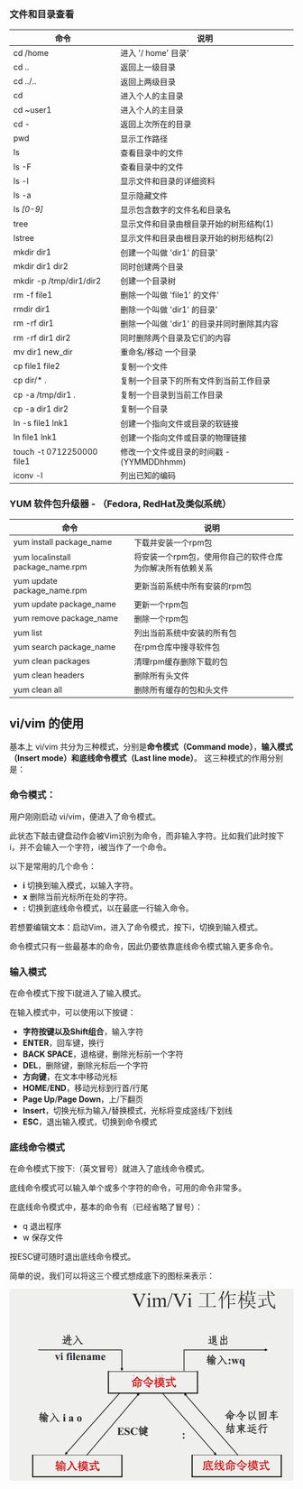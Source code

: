  ### 文件和目录查看

 | 命令                      | 说明                                       |
 | ------------------------- | ------------------------------------------ |
 | cd /home                  | 进入 '/ home' 目录'                        |
 | cd ..                     | 返回上一级目录                             |
 | cd ../..                  | 返回上两级目录                             |
 | cd                        | 进入个人的主目录                           |
 | cd ~user1                 | 进入个人的主目录                           |
 | cd -                      | 返回上次所在的目录                         |
 | pwd                       | 显示工作路径                               |
 | ls                        | 查看目录中的文件                           |
 | ls -F                     | 查看目录中的文件                           |
 | ls -l                     | 显示文件和目录的详细资料                   |
 | ls -a                     | 显示隐藏文件                               |
 | ls *[0-9]*                | 显示包含数字的文件名和目录名               |
 | tree                      | 显示文件和目录由根目录开始的树形结构(1)    |
 | lstree                    | 显示文件和目录由根目录开始的树形结构(2)    |
 | mkdir dir1                | 创建一个叫做 'dir1' 的目录'                |
 | mkdir dir1 dir2           | 同时创建两个目录                           |
 | mkdir -p /tmp/dir1/dir2   | 创建一个目录树                             |
 | rm -f file1               | 删除一个叫做 'file1' 的文件'               |
 | rmdir dir1                | 删除一个叫做 'dir1' 的目录'                |
 | rm -rf dir1               | 删除一个叫做 'dir1' 的目录并同时删除其内容 |
 | rm -rf dir1 dir2          | 同时删除两个目录及它们的内容               |
 | mv dir1 new_dir           | 重命名/移动 一个目录                       |
 | cp file1 file2            | 复制一个文件                               |
 | cp dir/* .                | 复制一个目录下的所有文件到当前工作目录     |
 | cp -a /tmp/dir1 .         | 复制一个目录到当前工作目录                 |
 | cp -a dir1 dir2           | 复制一个目录                                |
 | ln -s file1 lnk1          | 创建一个指向文件或目录的软链接             |
 | ln file1 lnk1             | 创建一个指向文件或目录的物理链接           |
 | touch -t 0712250000 file1 | 修改一个文件或目录的时间戳 - (YYMMDDhhmm)  |
 | iconv -l                  | 列出已知的编码                             |

### YUM 软件包升级器 - （Fedora, RedHat及类似系统）

| 命令                              | 说明                                                      |
| --------------------------------- | --------------------------------------------------------- |
| yum install package_name          | 下载并安装一个rpm包                                       |
| yum localinstall package_name.rpm | 将安装一个rpm包，使用你自己的软件仓库为你解决所有依赖关系 |
| yum update package_name.rpm       | 更新当前系统中所有安装的rpm包                             |
| yum update package_name           | 更新一个rpm包                                             |
| yum remove package_name           | 删除一个rpm包                                             |
| yum list                          | 列出当前系统中安装的所有包                                |
| yum search package_name           | 在rpm仓库中搜寻软件包                                     |
| yum clean packages                | 清理rpm缓存删除下载的包                                   |
| yum clean headers                 | 删除所有头文件                                            |
| yum clean all                     | 删除所有缓存的包和头文件                                  |

## vi/vim 的使用

基本上 vi/vim 共分为三种模式，分别是**命令模式（Command mode）**，**输入模式（Insert mode）**和**底线命令模式（Last line mode）**。 这三种模式的作用分别是：

### 命令模式：

用户刚刚启动 vi/vim，便进入了命令模式。

此状态下敲击键盘动作会被Vim识别为命令，而非输入字符。比如我们此时按下i，并不会输入一个字符，i被当作了一个命令。

以下是常用的几个命令：

- **i** 切换到输入模式，以输入字符。
- **x** 删除当前光标所在处的字符。
- **:** 切换到底线命令模式，以在最底一行输入命令。

若想要编辑文本：启动Vim，进入了命令模式，按下i，切换到输入模式。

命令模式只有一些最基本的命令，因此仍要依靠底线命令模式输入更多命令。

### 输入模式

在命令模式下按下i就进入了输入模式。

在输入模式中，可以使用以下按键：

- **字符按键以及Shift组合**，输入字符
- **ENTER**，回车键，换行
- **BACK SPACE**，退格键，删除光标前一个字符
- **DEL**，删除键，删除光标后一个字符
- **方向键**，在文本中移动光标
- **HOME**/**END**，移动光标到行首/行尾
- **Page Up**/**Page Down**，上/下翻页
- **Insert**，切换光标为输入/替换模式，光标将变成竖线/下划线
- **ESC**，退出输入模式，切换到命令模式

### 底线命令模式

在命令模式下按下:（英文冒号）就进入了底线命令模式。

底线命令模式可以输入单个或多个字符的命令，可用的命令非常多。

在底线命令模式中，基本的命令有（已经省略了冒号）：

- q 退出程序
- w 保存文件

按ESC键可随时退出底线命令模式。

简单的说，我们可以将这三个模式想成底下的图标来表示：

![img](../图片/Linux/vim-vi-workmodel.png)
